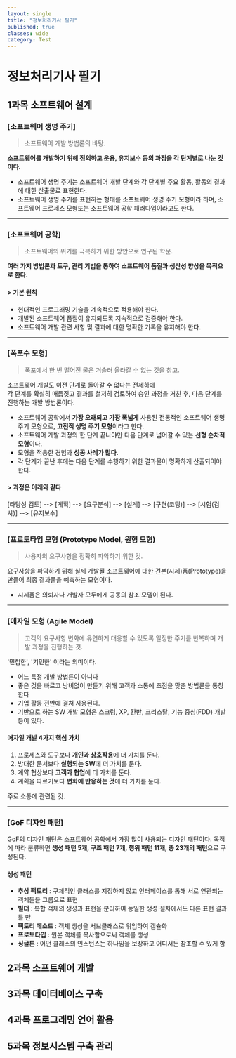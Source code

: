 ```yaml
---
layout: single
title: "정보처리기사 필기"
published: true
classes: wide
category: Test
---
```



# 정보처리기사 필기

## 1과목 소프트웨어 설계

### [소프트웨어 생명 주기]

> 소프트웨어 개발 방법론의 바탕.

**소프트웨어를 개발하기 위해 정의하고 운용, 유지보수 등의 과정을 각 단계별로 나눈 것이다.**

* 소프트웨어 생명 주기는 소프트웨어 개발 단계와 각 단계별 주요 활동, 활동의 결과에 대한 산출물로 표현한다.
* 소프트웨어 생명 주기를 표현하는 형태를 소프트웨어 생명 주기 모형이라 하며, 소프트웨어 프로세스 모형또는 소프트웨어 공학 패러다임이라고도 한다.

---

### [소프트웨어 공학]

> 소프트웨어의 위기를 극복하기 위한 방안으로 연구된 학문.

**여러 가지 방법론과 도구, 관리 기법을 통하여 소프트웨어 품질과 생산성 향상을 목적으로 한다.**

#### > 기본 원칙
* 현대적인 프로그래밍 기술을 계속적으로 적용해야 한다.
* 개발된 소프트웨어 품질이 유지되도록 지속적으로 검증해야 한다.
* 소프트웨어 개발 관련 사항 및 결과에 대한 명확한 기록을 유지해야 한다.

---

### [폭포수 모형]

> 폭포에서 한 번 떨어진 물은 거슬러 올라갈 수 없는 것을 참고.

소프트웨어 개발도 이전 단계로 돌아갈 수 없다는 전제하에    
각 단계를 확실히 매듭짓고 결과를 철저히 검토하여 승인 과정을 거친 후, 다음 단계를 진행하는 개발 방법론이다.

* 소프트웨어 공학에서 **가장 오래되고 가장 폭넓게** 사용된 전통적인 소프트웨어 생명 주기 모형으로, **고전적 생명 주기 모형**이라고 한다.
* 소프트웨어 개발 과정의 한 단계 끝나야만 다음 단계로 넘어갈 수 있는 **선형 순차적 모형**이다.
* 모형을 적용한 경험과 **성공 사례가 많다.**
* 각 단계가 끝난 후에는 다음 단계를 수행하기 위한 결과물이 명확하게 산출되어야 한다.

#### > 과정은 아래와 같다
[타당성 검토] --> [계획] --> [요구분석] --> [설계] --> [구현(코딩)] --> [시험(검사)] --> [유지보수]

---

### [프로토타입 모형 (Prototype Model, 원형 모형)

> 사용자의 요구사항을 정확히 파악하기 위한 것.

요구사항을 파악하기 위해 실제 개발될 소프트웨어에 대한 견본(시제)품(Prototype)을 만들어 최종 결과물을 예측하는 모형이다.

* 시제품은 의뢰자나 개발자 모두에게 공동의 참조 모델이 된다.

---

### [애자일 모형 (Agile Model)

> 고객의 요구사항 변화에 유연하게 대응할 수 있도록 일정한 주기를 반복하며 개발 과정을 진행하는 것.

'민첩한', '기민한' 이라는 의미이다.

* 어느 특정 개발 방법론이 아니다
* 좋은 것을 빠르고 낭비없이 만들기 위해 고객과 소통에 초점을 맞춘 방법론을 통칭한다
* 기업 활동 전반에 걸쳐 사용된다.
* 기반으로 하는 SW 개발 모형은 스크럼, XP, 칸반, 크리스탈, 기능 중심(FDD) 개발 등이 있다.

#### 애자일 개발 4가지 핵심 가치
1. 프로세스와 도구보다 **개인과 상호작용**에 더 가치를 둔다.
2. 방대한 문서보다 **실행되는 SW**에 더 가치를 둔다.
3. 계약 협상보다 **고객과 협업**에 더 가치를 둔다.
4. 계획을 따르기보다 **변화에 반응하는 것**에 더 가치를 둔다.

주로 소통에 관련된 것.

---

### [GoF 디자인 패턴]
GoF의 디자인 패턴은 소프트웨어 공학에서 가장 많이 사용되는 디자인 패턴이다.
목적에 따라 분류하면 **생성 패턴 5개, 구조 패턴 7개, 행위 패턴 11개, 총 23개의 패턴**으로 구성된다.

#### 생성 패턴
* **추상 팩토리** : 구체적인 클래스를 지정하지 않고 인터페이스를 통해 서로 연관되는 객체들을 그룹으로 표현
* **빌더** : 복합 객체의 생성과 표현을 분리하여 동일한 생성 절차에서도 다른 표현 결과를 만
* **팩토리 메소드** : 객체 생성을 서브클래스로 위임하여 캡슐화
* **프로토타입** : 원본 객체를 복사함으로써 객체를 생성
* **싱글톤** : 어떤 클래스의 인스턴스는 하나임을 보장하고 어디서든 참조할 수 있게 함

## 2과목 소프트웨어 개발
## 3과목 데이터베이스 구축
## 4과목 프로그래밍 언어 활용
## 5과목 정보시스템 구축 관리

